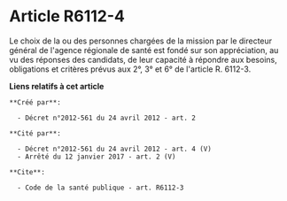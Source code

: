 # Article R6112-4

Le choix de la ou des personnes chargées de la mission par le directeur général de l'agence régionale de santé est fondé sur
son appréciation, au vu des réponses des candidats, de leur capacité à répondre aux besoins, obligations et critères prévus
aux 2°, 3° et 6° de l'article R. 6112-3.

**Liens relatifs à cet article**

	**Créé par**:

	  - Décret n°2012-561 du 24 avril 2012 - art. 2

	**Cité par**:

	  - Décret n°2012-561 du 24 avril 2012 - art. 4 (V)
	  - Arrêté du 12 janvier 2017 - art. 2 (V)

	**Cite**:

	  - Code de la santé publique - art. R6112-3
